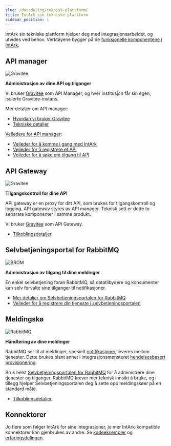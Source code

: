 ```yaml
---
slug: /datadeling/teknisk-plattform/
title: IntArk sin tekniske plattform
sidebar_position: 1
---
```


IntArk sin tekniske plattform hjelper deg med integrasjonsarbeidet, og utvides
ved behov. Verktøyene bygger på de [funksjonelle komponentene i
IntArk](/docs/datadeling/om/komponenter).


## API manager

![Gravitee](/datadeling/img/gravitee-logo.png)

**Administrasjon av dine API og tilganger**

Vi bruker [Gravitee](/docs/datadeling/teknisk-plattform/gravitee) som API
Manager, og hver institusjon får sin egen, isolerte Gravitee-instans.

Mer detaljer om API manager:

* [Hvordan vi bruker Gravitee](/docs/datadeling/teknisk-plattform/api-plan-applikasjon)
* [Tekniske detaljer](/docs/datadeling/teknisk-plattform/teknisk)


[Veiledere for API manager](/docs/datadeling/veiledere):

* [Veileder for å komme i gang med IntArk](/docs/datadeling/veiledere/innforing)
* [Veileder for å registrere et API](/docs/datadeling/veiledere/api-manager/api-manager-registrere-enkelt-api)
* [Veileder for å søke om tilgang til API](/docs/datadeling/veiledere/api-manager/api-manager-be-om-tilgang)


## API Gateway

![Gravitee](/datadeling/img/gravitee-logo.png)

**Tilgangskontroll for dine API**

API gateway er en proxy for ditt API, som brukes for tilgangskontroll og
logging. API gateway styres av API manager. Teknisk sett er dette to separate
komponenter i samme produkt.

Vi bruker [Gravitee](/docs/datadeling/teknisk-plattform/gravitee) som API
Gateway.

* [Tilkoblingsdetaljer](/docs/datadeling/teknisk-plattform/oversikt)


## Selvbetjeningsportal for RabbitMQ

![BROM](/datadeling/img/brom.svg "Logo for BROM er laget av Freepik fra www.flaticon.com")

**Administrasjon av tilgang til dine meldinger**

En enkel selvbetjening foran RabbitMQ, så datatilbydere og konsumenter kan selv forvalte sine tilganger til notifikasjoner.

* [Mer detaljer om Selvbetjeningsportalen for RabbitMQ](/docs/datadeling/teknisk-plattform/brom)
* [Veileder for å registrere din tjeneste i selvbetjeningsportalen](/docs/datadeling/veiledere/meldingsk%C3%B8/opprett-tjeneste)


## Meldingskø

![RabbitMQ](/datadeling/img/rabbitmq-logo.png)

**Håndtering av dine meldinger**

RabbitMQ ser til at meldinger, spesielt
[notifikasjoner](/docs/datadeling/begreper/notifikasjon), leveres mellom
tjenester. Dette brukes blant annet i integrasjonsmønsteret [hendelsesbasert
provisjonering](/docs/datadeling/god-praksis/integrasjonsmonster/hendelsesbasert).

Bruk helst [Selvbetjeningsportalen for
RabbitMQ](/docs/datadeling/teknisk-plattform/brom) for å administrere dine
tjenester og tilganger. RabbitMQ krever mer teknisk innsikt å bruke, og i
tillegg hjelper Selvbetjeningsportalen deg å sette opp meldingskøer på en
standard måte.

* [Tilkoblingsdetaljer](/docs/datadeling/teknisk-plattform/oversikt)


## Konnektorer

Jo flere som følger IntArk for sine integrasjoner, jo mer IntArk-kompatible
konnektorer kan gjenbrukes av andre. Se [kodeeksempler](/docs/datadeling/kode)
og [erfaringsdelingen](/docs/datadeling/erfaringer).
